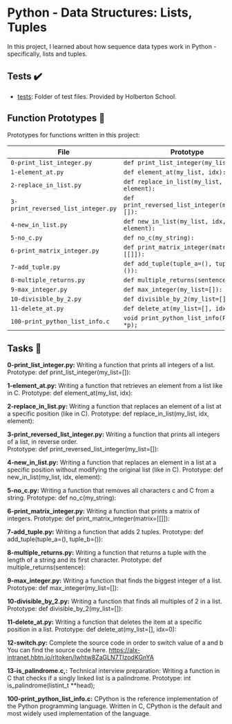 # Python - Data Structures: Lists, Tuples

In this project, I learned about how sequence data types work in
Python - specifically, lists and tuples.

## Tests :heavy_check_mark:

* [tests](./tests): Folder of test files. Provided by Holberton School.

## Function Prototypes :floppy_disk:

Prototypes for functions written in this project:

| File                               | Prototype                                      |
| ---------------------------------- | ---------------------------------------------- |
| `0-print_list_integer.py`          | `def print_list_integer(my_list=[]):`          |
| `1-element_at.py`                  | `def element_at(my_list, idx):`                |
| `2-replace_in_list.py`             | `def replace_in_list(my_list, idx, element):`  |
| `3-print_reversed_list_integer.py` | `def print_reversed_list_integer(my_list=[]):` |
| `4-new_in_list.py`                 | `def new_in_list(my_list, idx, element):`      |
| `5-no_c.py`                        | `def no_c(my_string):`                         |
| `6-print_matrix_integer.py`        | `def print_matrix_integer(matrix=[[]]):`       |
| `7-add_tuple.py`                   | `def add_tuple(tuple_a=(), tuple_b=()):`       |
| `8-multiple_returns.py`            | `def multiple_returns(sentence):`              |
| `9-max_integer.py`                 | `def max_integer(my_list=[]):`                 |
| `10-divisible_by_2.py`             | `def divisible_by_2(my_list=[]):`              |
| `11-delete_at.py`                  | `def delete_at(my_list=[], idx=0):`            |
| `100-print_python_list_info.c`     | `void print_python_list_info(PyObject *p);`    |

## Tasks :page_with_curl:

**0-print_list_integer.py:** Writing a function that prints all integers of a list.
Prototype: def print_list_integer(my_list=[]):


**1-element_at.py:** Writing a function that retrieves an element from a list like in C.
Prototype: def element_at(my_list, idx):


**2-replace_in_list.py:** Writing a function that replaces an element of a list at a specific position (like in C).
Prototype: def replace_in_list(my_list, idx, element):


**3-print_reversed_list_integer.py:** Writing a function that prints all integers of a list, in reverse order.                                            
Prototype: def print_reversed_list_integer(my_list=[]):


**4-new_in_list.py:** Writing a function that replaces an element in a list at a specific position without modifying the original list (like in C).
Prototype: def new_in_list(my_list, idx, element):


**5-no_c.py:** Writing a function that removes all characters c and C from a string.
Prototype: def no_c(my_string):

**6-print_matrix_integer.py:** Writing a function that prints a matrix of integers.
Prototype: def print_matrix_integer(matrix=[[]]):

**7-add_tuple.py:** Writing a function that adds 2 tuples.
Prototype: def add_tuple(tuple_a=(), tuple_b=()):


**8-multiple_returns.py:** Writing a function that returns a tuple with the length of a string and its first character.
Prototype: def multiple_returns(sentence):


**9-max_integer.py:** Writing a function that finds the biggest integer of a list.
Prototype: def max_integer(my_list=[]):


**10-divisible_by_2.py:** Writing a function that finds all multiples of 2 in a list.
Prototype: def divisible_by_2(my_list=[]):


**11-delete_at.py:** Writing a function that deletes the item at a specific position in a list.
Prototype: def delete_at(my_list=[], idx=0):


**12-switch.py:** Complete the source code in order to switch value of a and b
You can find the source code here. https://alx-intranet.hbtn.io/rltoken/Iwhtw8ZaGLN7TIzodKGnYA


**13-is_palindrome.c,:** Technical interview preparation:
Writing a function in C that checks if a singly linked list is a palindrome.
Prototype: int is_palindrome(listint_t **head);


**100-print_python_list_info.c:** CPython is the reference implementation of the Python programming language. Written in C, CPython is the default and most widely used implementation of the language.
